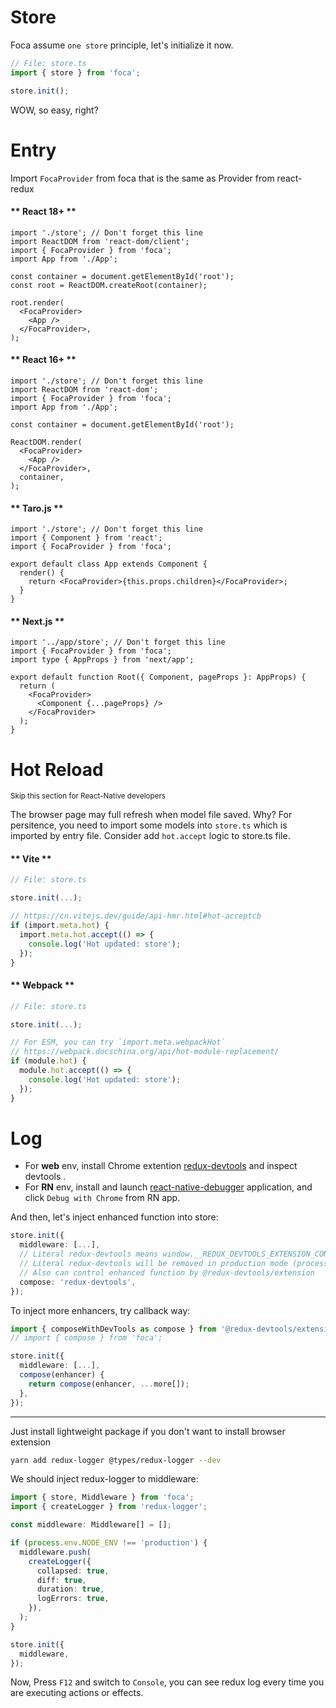 # <!-- {docsify-ignore} -->

# Store

Foca assume `one store` principle, let's initialize it now.

```typescript
// File: store.ts
import { store } from 'foca';

store.init();
```

WOW, so easy, right?

# Entry

Import `FocaProvider` from foca that is the same as Provider from react-redux

<!-- tabs:start -->

#### ** React 18+ **

```tsx
import './store'; // Don't forget this line
import ReactDOM from 'react-dom/client';
import { FocaProvider } from 'foca';
import App from './App';

const container = document.getElementById('root');
const root = ReactDOM.createRoot(container);

root.render(
  <FocaProvider>
    <App />
  </FocaProvider>,
);
```

#### ** React 16+ **

```tsx
import './store'; // Don't forget this line
import ReactDOM from 'react-dom';
import { FocaProvider } from 'foca';
import App from './App';

const container = document.getElementById('root');

ReactDOM.render(
  <FocaProvider>
    <App />
  </FocaProvider>,
  container,
);
```

#### ** Taro.js **

```tsx
import './store'; // Don't forget this line
import { Component } from 'react';
import { FocaProvider } from 'foca';

export default class App extends Component {
  render() {
    return <FocaProvider>{this.props.children}</FocaProvider>;
  }
}
```

#### ** Next.js **

```tsx
import '../app/store'; // Don't forget this line
import { FocaProvider } from 'foca';
import type { AppProps } from 'next/app';

export default function Root({ Component, pageProps }: AppProps) {
  return (
    <FocaProvider>
      <Component {...pageProps} />
    </FocaProvider>
  );
}
```

<!-- tabs:end -->

# Hot Reload

<small>Skip this section for React-Native developers</small>

The browser page may full refresh when model file saved. Why? For persitence, you need to import some models into `store.ts` which is imported by entry file. Consider add `hot.accept` logic to store.ts file.

<!-- tabs:start -->

#### ** Vite **

```typescript
// File: store.ts

store.init(...);

// https://cn.vitejs.dev/guide/api-hmr.html#hot-acceptcb
if (import.meta.hot) {
  import.meta.hot.accept(() => {
    console.log('Hot updated: store');
  });
}
```

#### ** Webpack **

```typescript
// File: store.ts

store.init(...);

// For ESM, you can try `import.meta.webpackHot`
// https://webpack.docschina.org/api/hot-module-replacement/
if (module.hot) {
  module.hot.accept(() => {
    console.log('Hot updated: store');
  });
}
```

<!-- tabs:end -->

# Log

- For **web** env, install Chrome extention [redux-devtools](https://github.com/reduxjs/redux-devtools) and inspect devtools .
- For **RN** env, install and launch [react-native-debugger](https://github.com/jhen0409/react-native-debugger) application, and click `Debug with Chrome` from RN app.

And then, let's inject enhanced function into store:

```typescript
store.init({
  middleware: [...],
  // Literal redux-devtools means window.__REDUX_DEVTOOLS_EXTENSION_COMPOSE__
  // Literal redux-devtools will be removed in production mode (process.env.NODE_ENV === 'production')
  // Also can control enhanced function by @redux-devtools/extension
  compose: 'redux-devtools',
});
```

To inject more enhancers, try callback way:

```typescript
import { composeWithDevTools as compose } from '@redux-devtools/extension';
// import { compose } from 'foca';

store.init({
  middleware: [...],
  compose(enhancer) {
    return compose(enhancer, ...more[]);
  },
});
```

---

Just install lightweight package if you don't want to install browser extension

```bash
yarn add redux-logger @types/redux-logger --dev
```

We should inject redux-logger to middleware:

```typescript
import { store, Middleware } from 'foca';
import { createLogger } from 'redux-logger';

const middleware: Middleware[] = [];

if (process.env.NODE_ENV !== 'production') {
  middleware.push(
    createLogger({
      collapsed: true,
      diff: true,
      duration: true,
      logErrors: true,
    }),
  );
}

store.init({
  middleware,
});
```

Now, Press `F12` and switch to `Console`, you can see redux log every time you are executing actions or effects.
